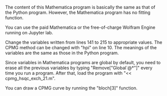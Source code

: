The content of this Mathematica program is basically the same as that of the Python program. However, the Mathematica program has no fitting function.

You can use the paid Mathematica or the free-of-charge Wolfram Engine running on Jupyter lab.

Change the variables written from lines 141 to 215 to appropriate values. The CPMG method can be changed with "hpi" on line 10. The meanings of the variables are the same as those in the Python program.

Since variables in Mathematica programs are global by default, you need to erase all the previous variables by typing "Remove["Global`@*"]" every time you run a program. After that, load the program with "<< cpmg_hsqc_exch_21.m".

You can draw a CPMG curve by running the "bloch[3]" function.
